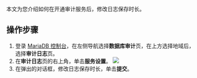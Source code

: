 
本文为您介绍如何在开通审计服务后，修改日志保存时长。

## 操作步骤
1. 登录 [MariaDB 控制台](https://console.cloud.tencent.com/dls/mariadb)，在左侧导航选择**数据库审计**页，在上方选择地域后，选择**审计日志**页。
2. 在**审计日志**页的右上角，单击**服务设置**。
   ![](https://qcloudimg.tencent-cloud.cn/raw/e5835884731a56e6b0ae03a1e6b7294c.png)
3. 在弹出的对话框，修改日志保存时长，单击**提交**。

